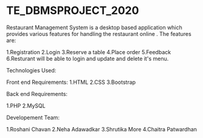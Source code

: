# TE_DBMSPROJECT_2020
Restaurant Management System is a desktop based application  which provides various features for handling the restaurant online .
The features are:

1.Registration 
2.Login
3.Reserve a table
4.Place order
5.Feedback
6.Resturant will be able to login and update and delete it's menu.

Technologies Used:

Front end Requirements:
1.HTML
2.CSS
3.Bootstrap

Back end Requirements:

1.PHP
2.MySQL

Developement Team:

1.Roshani Chavan
2.Neha Adawadkar
3.Shrutika More
4.Chaitra Patwardhan
